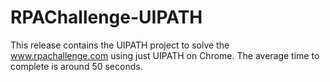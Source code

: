 # RPAChallenge-UIPATH
This release contains the UIPATH project to solve the www.rpachallenge.com using just UIPATH on Chrome. The average time to complete is around 50 seconds.
